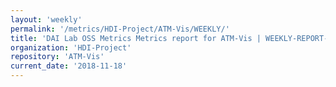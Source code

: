 ```yaml
---
layout: 'weekly'
permalink: '/metrics/HDI-Project/ATM-Vis/WEEKLY/'
title: 'DAI Lab OSS Metrics Metrics report for ATM-Vis | WEEKLY-REPORT-2018-11-18'
organization: 'HDI-Project'
repository: 'ATM-Vis'
current_date: '2018-11-18'
---
```

